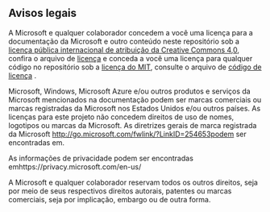 ## <a name="legal-notices"></a>Avisos legais
A Microsoft e qualquer colaborador concedem a você uma licença para a documentação da Microsoft e outro conteúdo neste repositório sob a [licença pública internacional de atribuição da Creative Commons 4,0](https://creativecommons.org/licenses/by/4.0/legalcode), confira o arquivo de [licença](LICENSE) e conceda a você uma licença para qualquer código no repositório sob a [licença do MIT](https://opensource.org/licenses/MIT), consulte o arquivo de [código de licença](LICENSE-CODE) .

Microsoft, Windows, Microsoft Azure e/ou outros produtos e serviços da Microsoft mencionados na documentação podem ser marcas comerciais ou marcas registradas da Microsoft nos Estados Unidos e/ou outros países.
As licenças para este projeto não concedem direitos de uso de nomes, logotipos ou marcas da Microsoft.
As diretrizes gerais de marca registrada da Microsoft http://go.microsoft.com/fwlink/?LinkID=254653podem ser encontradas em.

As informações de privacidade podem ser encontradas emhttps://privacy.microsoft.com/en-us/

A Microsoft e qualquer colaborador reservam todos os outros direitos, seja por meio de seus respectivos direitos autorais, patentes ou marcas comerciais, seja por implicação, embargo ou de outra forma.